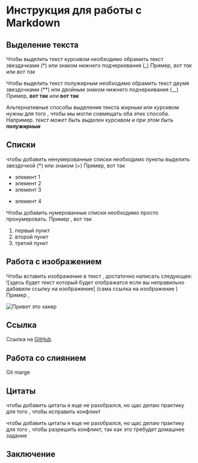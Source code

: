 # Инструкция для работы с Markdown

## Выделение текста
Чтобы выделить текст курсивом необходимо обрамить текст звездачками (*) или знаком нижнего подчеркивания (_) Пример, *вот так* или _вот так_

Чтобы выделить текст полужирным необходимо обрамить текст двумя звездочками (**) или двойным знаком нижнего подчеркивания (__) Пример, **вот так** или __вот так__

Альтернативные способы выделения текста жирным или курсивом нужны для того , чтобы мы могли совмещать оба этих способа. Например. _текст может быть выделен курсивом и при этом быть **полужирныи**_

## Списки


чтобы добавить ненумерованные списки необходимо пункты выделить звездочкой (*) или знаком (+) Пример, вот так
* элемент 1
* элемент 2
* элемент 3
+ элемент 4

Чтобы добавить нумерованные списки необходимо просто пронумеровать. Пример , вот так
1. первый пункт
2. второй пункт
3. третий пункт

## Работа с изображением

Чтобы вставить изображение в текст , достаточно написать следующее: ![здесь будет текст который будет отображатся если вы неправильно дабавили ссылку на изображение] (сама ссылка на изображение ) Пример ,

![Привет это хакер](i.webp)

## Ссылка
Ссылка на [GitHub](https://github.com/)

## Работа со слиянием

Git marge

## Цитаты

чтобы добавить цитаты я еще не разобрался, но щас делаю практику для того , чтобы исправить  конфликт

чтобы добавить цитаты я еще не разобрался, но щас делаю практику для того , чтобы разрешить конфликт, так как это требудет домашнее задание



## Заключение
